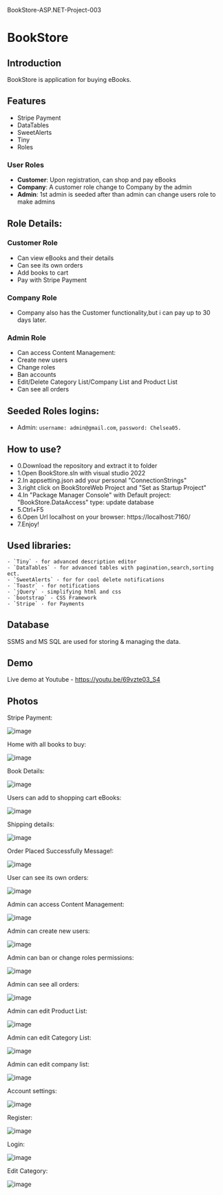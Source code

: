 BookStore-ASP.NET-Project-003

# BookStore

## Introduction

BookStore is application for buying eBooks.

## Features

- Stripe Payment
- DataTables
- SweetAlerts
- Tiny
- Roles

### User Roles

- **Customer**: Upon registration, can shop and pay eBooks
- **Company**: A customer role change to Company by the admin
- **Admin**: 1st admin is seeded after than admin can change users role to make admins

## Role Details:

### Customer Role

- Can view eBooks and their details
- Can see its own orders
- Add books to cart
- Pay with Stripe Payment

### Company Role

- Company also has the Customer functionality,but i can pay up to 30 days later.

### Admin Role

- Can access Content Management:
- Create new users
- Change roles
- Ban accounts
- Edit/Delete Category List/Company List and Product List
- Can see all orders

## Seeded Roles logins:

- Admin: `username: admin@gmail.com`, `password: Chelsea05.`

## How to use?

- 0.Download the repository and extract it to folder
- 1.Open BookStore.sln with visual studio 2022
- 2.In appsetting.json add your personal "ConnectionStrings"
- 3.right click on BookStoreWeb Project and "Set as Startup Project"
- 4.In "Package Manager Console" with Default project: "BookStore.DataAccess" type: update database
- 5.Ctrl+F5
- 6.Open Url localhost on your browser: https://localhost:7160/
- 7.Enjoy!

## Used libraries:

    - `Tiny` - for advanced description editor
    - `DataTables` - for advanced tables with pagination,search,sorting ect.
    - `SweetAlerts` - for for cool delete notifications
    - `Toastr` - for notifications
    - `jQuery` - simplifying html and css
    - `bootstrap` - CSS Framework
    - `Stripe` - for Payments

## Database

SSMS and MS SQL are used for storing & managing the data.

## Demo

Live demo at Youtube - https://youtu.be/69vzte03_S4

## Photos

Stripe Payment:

![image](Images/Stripe%20payment.png)

Home with all books to buy:

![image](Images/Home%20with%20all%20books%20to%20buy.png)

Book Details:

![image](Images/details%20book.png)

Users can add to shopping cart eBooks:

![image](Images/Shopping%20cart.png)

Shipping details:

![image](Images/shiping%20details.png)

Order Placed Successfully Message!:

![image](Images/Order%20Placed%20Successfully!.png)

User can see its own orders:

![image](Images/user%20can%20see%20its%20own%20orders.png)

Admin can access Content Management:

![image](Images/admin%20can%20accese%20Content%20Managment.png)

Admin can create new users:

![image](Images/admin%20can%20create%20new%20users.png)

Admin can ban or change roles permissions:

![image](Images/in%20User%20List%20admin%20can%20ban%20or%20change%20roles%20permissions.png)

Admin can see all orders:

![image](Images/admin%20can%20see%20all%20orders.png)

Admin can edit Product List:

![image](Images/admin%20can%20edit%20Product%20List.png)

Admin can edit Category List:

![image](Images/admin%20can%20edit%20Category%20List.png)

Admin can edit company list:

![image](Images/admin%20can%20edit%20company%20list.png)

Account settings:

![image](Images/account%20settings.png)

Register:

![image](Images/register.png)

Login:

![image](Images/login.png)

Edit Category:

![image](Images/edit%20category.png)
